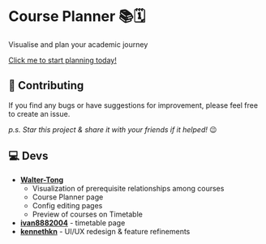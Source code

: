 
# Course Planner 📚🗓️

Visualise and plan your academic journey

[Click me to start planning today!](https://ivan8882004.github.io/HKUCoursePlanner-Reviewer/)

<!-- ## :rocket: Features -->

## :handshake: Contributing

If you find any bugs or have suggestions for improvement, please feel free to create an issue.

_p.s. Star this project & share it with your friends if it helped!_ 😉

## 💻 Devs

- [**Walter-Tong**](https://github.com/Walter-Tong)
  - Visualization of prerequisite relationships among courses
  - Course Planner page
  - Config editing pages
  - Preview of courses on Timetable
- [**ivan8882004**](https://github.com/ivan8882004) - timetable page
- [**kennethkn**](https://github.com/kennethkn) - UI/UX redesign & feature refinements
